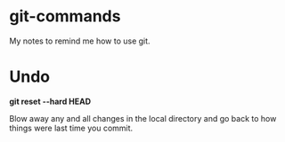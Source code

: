 # git-commands
My notes to remind me how to use git.

# Undo
**git reset --hard HEAD**

Blow away any and all changes in the local directory and go back to how things were last time you commit.
